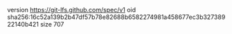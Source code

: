 version https://git-lfs.github.com/spec/v1
oid sha256:16c52a139b2b47df57b78e82688b6582274981a458677ec3b32738922140b421
size 707
